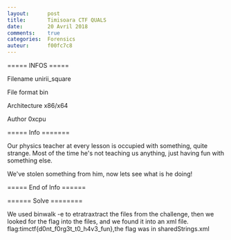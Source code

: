 ```yaml
---
layout:      post
title:       Timisoara CTF QUALS
date:        20 Avril 2018
comments:    true
categories:  Forensics
auteur:      f00fc7c8
---
```


===== INFOS ===== 

Filename                 unirii_square

File format              bin

Architecture             x86/x64

Author                   0xcpu 

===== Info =======

 Our physics teacher at every lesson is occupied with something, quite strange.
Most of the time he's not teaching us anything, just having fun with something else.

We've stolen something from him, now lets see what is he doing!

===== End of Info ======


====== Solve ========

We used binwalk -e to etratraxtract the files from the challenge, then we looked for the flag into the files, and we found it into an xml file.
flag:timctf{d0nt_f0rg3t_t0_h4v3_fun},the flag was in sharedStrings.xml
